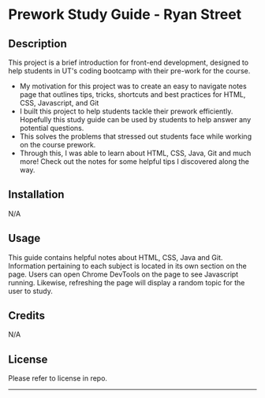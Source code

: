 # Prework Study Guide - Ryan Street

## Description

This project is a brief introduction for front-end development, designed to help students in UT's coding bootcamp with their pre-work for the course. 

- My motivation for this project was to create an easy to navigate notes page that outlines tips, tricks, shortcuts and best practices for HTML, CSS, Javascript, and Git
- I built this project to help students tackle their prework efficiently. Hopefully this study guide can be used by students to help answer any potential questions.
- This solves the problems that stressed out students face while working on the course prework.
- Through this, I was able to learn about HTML, CSS, Java, Git and much more! Check out the notes for some helpful tips I discovered along the way. 

## Installation

N/A

## Usage

This guide contains helpful notes about HTML, CSS, Java and Git. Information pertaining to each subject is located in its own section on the page.
Users can open Chrome DevTools on the page to see Javascript running. Likewise, refreshing the page will display a random topic for the user to study.

## Credits

N/A

## License

Please refer to license in repo.

---
